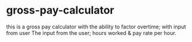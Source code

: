 # gross-pay-calculator
this is a gross pay calculator with the ability to factor overtime; with input from user 
The input from the user; hours worked & pay rate per hour.
